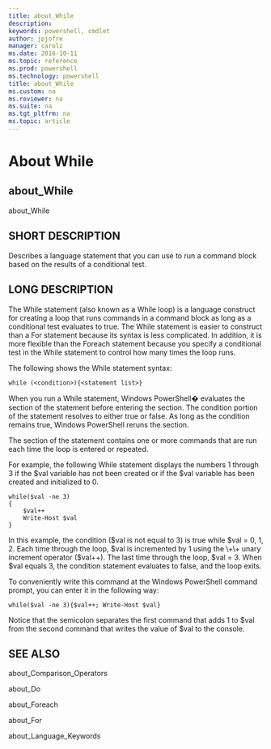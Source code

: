 ```yaml
---
title: about_While
description: 
keywords: powershell, cmdlet
author: jpjofre
manager: carolz
ms.date: 2016-10-11
ms.topic: reference
ms.prod: powershell
ms.technology: powershell
title: about_While
ms.custom: na
ms.reviewer: na
ms.suite: na
ms.tgt_pltfrm: na
ms.topic: article
---
```

# About While
## about_While
about_While


## SHORT DESCRIPTION
Describes a language statement that you can use to run a command block based on the results of a conditional test.


## LONG DESCRIPTION
The While statement (also known as a While loop) is a language construct for creating a loop that runs commands in a command block as long as a conditional test evaluates to true. The While statement is easier to construct than a For statement because its syntax is less complicated. In addition, it is more flexible than the Foreach statement because you specify a conditional test in the While statement to control how many times the loop runs.

The following shows the While statement syntax:


```
while (<condition>){<statement list>}
```


When you run a While statement,  Windows PowerShell� evaluates the <condition> section of the statement before entering the <statement list> section. The condition portion of the statement resolves to either true or false. As long as the condition remains true,  Windows PowerShell reruns the <statement list> section.

The <statement list> section of the statement contains one or more commands that are run each time the loop is entered or repeated.

For example, the following While statement displays the numbers 1 through 3 if the $val variable has not been created or if the $val variable has been created and initialized to 0.


```
while($val -ne 3)  
{  
    $val++  
    Write-Host $val  
}
```


In this example, the condition ($val is not equal to 3) is true while $val \= 0, 1, 2. Each time through the loop, $val is incremented by 1 using the \+\+ unary increment operator ($val\+\+). The last time through the loop, $val \= 3. When $val equals 3, the condition statement evaluates to false, and the loop exits.

To conveniently write this command at the  Windows PowerShell command prompt, you can enter it in the following way:


```
while($val -ne 3){$val++; Write-Host $val}
```


Notice that the semicolon separates the first command that adds 1 to $val from the second command that writes the value of $val to the console.


## SEE ALSO
about_Comparison_Operators

about_Do

about_Foreach

about_For

about_Language_Keywords

